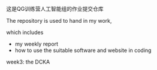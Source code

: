 这是QG训练营人工智能组的作业提交仓库

The repository is used to hand in my work,

which includes

-  my weekly report
- how to use the suitable software and website in coding

week3:
the DCKA
